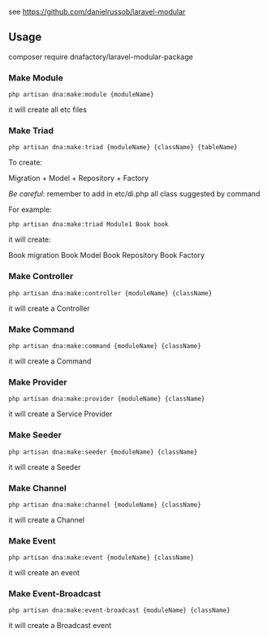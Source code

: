 see https://github.com/danielrussob/laravel-modular

## Usage

composer require dnafactory/laravel-modular-package


### Make Module

`php artisan dna:make:module {moduleName}`

it will create all etc files

### Make Triad

`php artisan dna:make:triad {moduleName} {className} {tableName}`

To create:

Migration + Model + Repository + Factory

*Be careful*: remember to add in etc/di.php all class suggested by command

For example:

`php artisan dna:make:triad Module1 Book book`

it will create:

Book migration
Book Model
Book Repository
Book Factory

### Make Controller

`php artisan dna:make:controller {moduleName} {className}`

it will create a Controller


### Make Command

`php artisan dna:make:command {moduleName} {className}`

it will create a Command


### Make Provider

`php artisan dna:make:provider {moduleName} {className}`

it will create a Service Provider


### Make Seeder

`php artisan dna:make:seeder {moduleName} {className}`

it will create a Seeder


### Make Channel

`php artisan dna:make:channel {moduleName} {className}`

it will create a Channel

### Make Event

`php artisan dna:make:event {moduleName} {className}`

it will create an event

### Make Event-Broadcast

`php artisan dna:make:event-broadcast {moduleName} {className}`

it will create a Broadcast event
